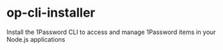 # op-cli-installer
Install the 1Password CLI to access and manage 1Password items in your Node.js applications
